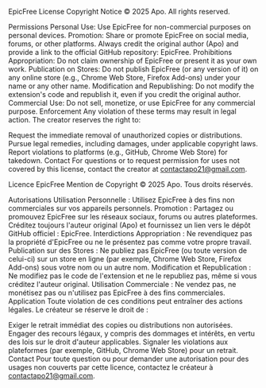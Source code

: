 EpicFree License
Copyright Notice
© 2025 Apo. All rights reserved.

Permissions
Personal Use: Use EpicFree for non-commercial purposes on personal devices.
Promotion: Share or promote EpicFree on social media, forums, or other platforms. Always credit the original author (Apo) and provide a link to the official GitHub repository: EpicFree.
Prohibitions
Appropriation: Do not claim ownership of EpicFree or present it as your own work.
Publication on Stores: Do not publish EpicFree (or any version of it) on any online store (e.g., Chrome Web Store, Firefox Add-ons) under your name or any other name.
Modification and Republishing: Do not modify the extension's code and republish it, even if you credit the original author.
Commercial Use: Do not sell, monetize, or use EpicFree for any commercial purpose.
Enforcement
Any violation of these terms may result in legal action. The creator reserves the right to:

Request the immediate removal of unauthorized copies or distributions.
Pursue legal remedies, including damages, under applicable copyright laws.
Report violations to platforms (e.g., GitHub, Chrome Web Store) for takedown.
Contact
For questions or to request permission for uses not covered by this license, contact the creator at contactapo21@gmail.com.

Licence EpicFree
Mention de Copyright
© 2025 Apo. Tous droits réservés.

Autorisations
Utilisation Personnelle : Utilisez EpicFree à des fins non commerciales sur vos appareils personnels.
Promotion : Partagez ou promouvez EpicFree sur les réseaux sociaux, forums ou autres plateformes. Créditez toujours l'auteur original (Apo) et fournissez un lien vers le dépôt GitHub officiel : EpicFree.
Interdictions
Appropriation : Ne revendiquez pas la propriété d'EpicFree ou ne le présentez pas comme votre propre travail.
Publication sur des Stores : Ne publiez pas EpicFree (ou toute version de celui-ci) sur un store en ligne (par exemple, Chrome Web Store, Firefox Add-ons) sous votre nom ou un autre nom.
Modification et Republication : Ne modifiez pas le code de l'extension et ne le republiez pas, même si vous créditez l'auteur original.
Utilisation Commerciale : Ne vendez pas, ne monétisez pas ou n'utilisez pas EpicFree à des fins commerciales.
Application
Toute violation de ces conditions peut entraîner des actions légales. Le créateur se réserve le droit de :

Exiger le retrait immédiat des copies ou distributions non autorisées.
Engager des recours légaux, y compris des dommages et intérêts, en vertu des lois sur le droit d'auteur applicables.
Signaler les violations aux plateformes (par exemple, GitHub, Chrome Web Store) pour un retrait.
Contact
Pour toute question ou pour demander une autorisation pour des usages non couverts par cette licence, contactez le créateur à contactapo21@gmail.com.
